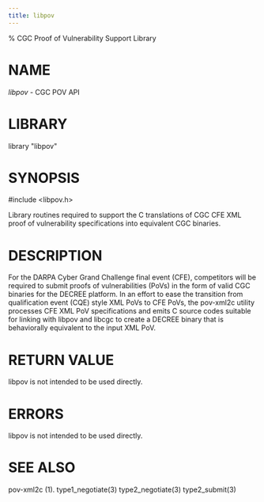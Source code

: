 ```yaml
---
title: libpov
---
```

% CGC Proof of Vulnerability Support Library
# NAME
*libpov* - CGC POV API

# LIBRARY
library "libpov"

# SYNOPSIS
\#include \<libpov.h\>

Library routines required to support the C translations of CGC CFE XML proof
of vulnerability specifications into equivalent CGC binaries.

# DESCRIPTION

For the DARPA Cyber Grand Challenge final event (CFE), competitors will be
required to submit proofs of vulnerabilities (PoVs) in the form of valid CGC
binaries for the DECREE platform. In an effort to ease the transition from
qualification event (CQE) style XML PoVs to CFE PoVs, the pov-xml2c utility
processes CFE XML PoV specifications and emits C source codes suitable for
linking with libpov and libcgc to create a DECREE binary that is behaviorally
equivalent to the input XML PoV. 

# RETURN VALUE

libpov is not intended to be used directly.

# ERRORS

libpov is not intended to be used directly.

# SEE ALSO

pov-xml2c (1).
type1_negotiate(3)
type2_negotiate(3)
type2_submit(3)


